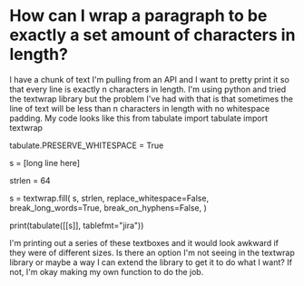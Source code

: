 
# How can I wrap a paragraph to be exactly a set amount of characters in length?

I have a chunk of text I'm pulling from an API and I want to pretty print it so that every line is exactly n characters in length.
I'm using python and tried the textwrap library but the problem I've had with that is that sometimes the line of text will be less than n characters in length with no whitespace padding.
My code looks like this
from tabulate import tabulate
import textwrap

tabulate.PRESERVE_WHITESPACE = True


s = [long line here]

strlen = 64

s = textwrap.fill(
    s,
    strlen,
    replace_whitespace=False,
    break_long_words=True,
    break_on_hyphens=False,
)


print(tabulate([[s]], tablefmt="jira"))

I'm printing out a series of these textboxes and it would look awkward if they were of different sizes.
Is there an option I'm not seeing in the textwrap library or maybe a way I can extend the library to get it to do what I want? If not, I'm okay making my own function to do the job.

        